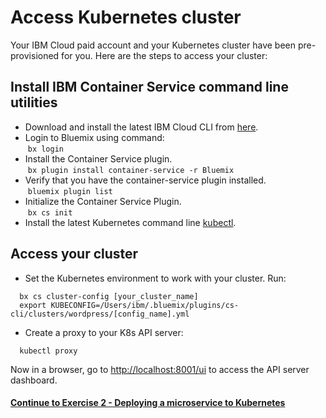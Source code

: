 # Access Kubernetes cluster
Your IBM Cloud paid account and your Kubernetes cluster have been pre-provisioned for you. Here are the steps to access your cluster:

## Install IBM Container Service command line utilities

* Download and install the latest IBM Cloud CLI from [here](https://console.bluemix.net/docs/cli/reference/bluemix_cli/get_started.html#getting-started).   
* Login to Bluemix using command:         
  `bx login`   
* Install the Container Service plugin.   
  `bx plugin install container-service -r Bluemix`   
* Verify that you have the container-service plugin installed.   
  `bluemix plugin list`   
* Initialize the Container Service Plugin.   
  `bx cs init`  
* Install the latest Kubernetes command line [kubectl](https://kubernetes.io/docs/tasks/tools/install-kubectl/).   

## Access your cluster

- Set the Kubernetes environment to work with your cluster. Run:
```
  bx cs cluster-config [your_cluster_name]
  export KUBECONFIG=/Users/ibm/.bluemix/plugins/cs-cli/clusters/wordpress/[config_name].yml
```
- Create a proxy to your K8s API server:   
```
  kubectl proxy
```
Now in a browser, go to [http://localhost:8001/ui](http://localhost:8001/ui) to access the API server dashboard.

#### [Continue to Exercise 2 - Deploying a microservice to Kubernetes](../exercise-2/README.md)
